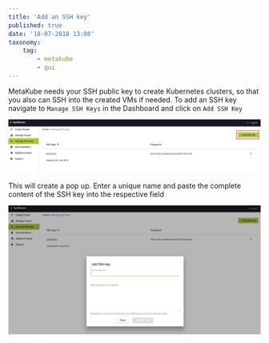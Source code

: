 ```yaml
---
title: 'Add an SSH key'
published: true
date: '18-07-2018 13:00'
taxonomy:
    tag:
        - metakube
        - gui
---
```


MetaKube needs your SSH public key to create Kubernetes clusters, so that you also can SSH into the created VMs if needed. To add an SSH key navigate to `Manage SSH Keys` in the Dashboard and click on `Add SSH Key`

![](metakube_add-ssh-key_01.png)

 This will create a pop up. Enter a unique name and paste the complete content of the SSH key into the respective field

![](metakube_add-ssh-key_02.png)
